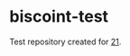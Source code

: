 # biscoint-test

Test repository created for [21](https://github.com/Biscoint/biscoint-api-node/issues/21).
